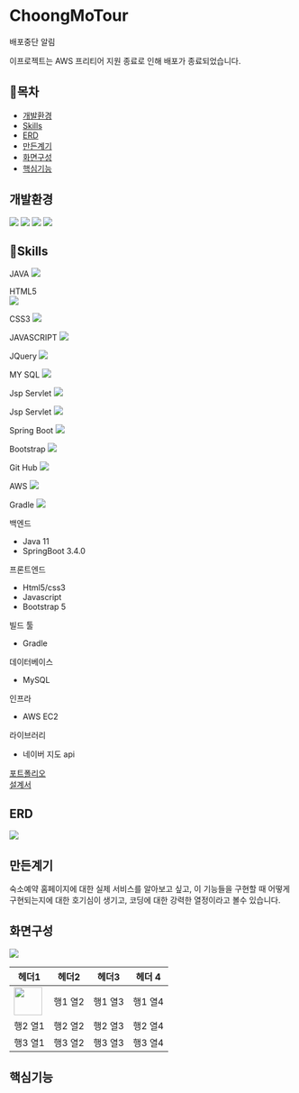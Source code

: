 # ChoongMoTour

배포중단 알림

이프로젝트는 AWS 프리티어 지원 종료로 인해 배포가 종료되었습니다.

## 📖목차
  * [개발환경](#개발환경) <br>
  * [Skills](#Skills)<br>
  * [ERD](#ERD)<br>
  * [만든계기](#만든계기)<br>
  * [화면구성](#화면구성)<br>
  * [핵심기능](#핵심기능)<br>

## 개발환경
<div class="d-flex">
 <img src="https://img.shields.io/badge/Spring-6DB33F?style=flat-square&logo=Spring&logoColor=black"/>
 <img src="https://img.shields.io/badge/MySQL-4479A1?style=flat-square&logo=MySQL&logoColor=white"/>
 <img src="https://img.shields.io/badge/sourcetree-0052CC?style=flat-square&logo=sourcetree&logoColor=black"/>
 <img src="https://img.shields.io/badge/intellijidea-000000?style=flat-square&logo=intellijidea&logoColor=white"/> 
</div>

## 💪Skills
 JAVA
 <img src="https://img.shields.io/badge/JAVA-4479A1?style=flat-square&logo=JAVA&logoColor=white"/>
  
 HTML5  
<img src="https://img.shields.io/badge/HTML5-E34F26?style=flat-square&logo=HTML5&logoColor=white"/>
 
 CSS3
 <img src="https://img.shields.io/badge/CSS3-1572B6?style=flat-square&logo=CSS3&logoColor=white"/>
  
JAVASCRIPT 
<img src="https://img.shields.io/badge/JavaScript-F7DF1E?style=flat-square&logo=JavaScript&logoColor=white"/>
  
JQuery
<img src="https://img.shields.io/badge/jQuery-0769AD?style=flat-square&logo=jQuery&logoColor=white"/>
  
MY SQL
<img src="https://img.shields.io/badge/MySQL-4479A1?style=flat-square&logo=MySQL&logoColor=white"/>
  
Jsp Servlet
<img src="https://img.shields.io/badge/JSP Servlet-232F3E?style=flat-square&logo=JSP Servlet&logoColor=white"/>
  
Jsp Servlet
<img src="https://img.shields.io/badge/JSP Servlet-232F3E?style=flat-square&logo=JSP Servlet&logoColor=white"/>
   
Spring Boot
<img src="https://img.shields.io/badge/Spring Boot-6DB33F?style=flat-square&logo=Spring Boot&logoColor=white"/>
  
Bootstrap
<img src="https://img.shields.io/badge/Bootstrap-7952B3?style=flat-square&logo=Bootstrap&logoColor=white"/>

Git Hub
<img src="https://img.shields.io/badge/GitHub-181717?style=flat-square&logo=GitHub&logoColor=white"/>
  
AWS
<img src="https://img.shields.io/badge/aws-232F3E?style=flat-square&logo=amazonwebservices&logoColor=white"/>

Gradle
<img src="https://img.shields.io/badge/Gradle-02303A?style=flat-square&logo=Gradle&logoColor=white"/>

백엔드
* Java 11
* SpringBoot 3.4.0

프론트엔드
* Html5/css3
* Javascript
* Bootstrap 5

빌드 툴
* Gradle

데이터베이스
* MySQL

인프라
* AWS EC2

라이브러리
* 네이버 지도 api 

<a href="https://www.miricanvas.com/v/118g5f1">포트폴리오</a><br>
<a href="https://docs.google.com/spreadsheets/d/1ulS-dG7vU--vupX4izbBoyuIOq97HsWBosX10JA7HQY/edit?gid=0#gid=0">설계서</a>

## ERD
<img src="https://img1.daumcdn.net/thumb/R1280x0/?scode=mtistory2&fname=https%3A%2F%2Fblog.kakaocdn.net%2Fdn%2Frb1rh%2FbtsKYZ1T2yP%2FPU04qbTXg4AZEjVe2FUcoK%2Fimg.png"/>

## 만든계기
숙소예약 홈페이지에 대한 실제 서비스를 알아보고 싶고, 이 기능들을 구현할 때 어떻게 구현되는지에 대한 호기심이 생기고, 코딩에 대한 강력한 열정이라고 볼수 있습니다.

## 화면구성
<img src="https://img1.daumcdn.net/thumb/R1280x0/?scode=mtistory2&fname=https%3A%2F%2Fblog.kakaocdn.net%2Fdn%2FbCOBAp%2FbtsnjbeuWCp%2Fewmvs6ohpsUkmgESBy0Qx1%2Fimg.png"/>

| 헤더1 | 헤더2 | 헤더3 | 헤더 4 |
| ----------------------- | ----------------------- | ----------------------- | ----------------------- |
|<img src="https://img1.daumcdn.net/thumb/R1280x0/?scode=mtistory2&fname=https%3A%2F%2Fblog.kakaocdn.net%2Fdn%2FbZv3hC%2FbtsKZc2cI1e%2FS6Msb9mo3EakWobiavJBi1%2Fimg.png" width="50px" height="50px"/>| 행1 열2 | 행1 열3 | 행1 열4 |
| 행2 열1 | 행2 열2 | 행2 열3 | 행2 열4 |
| 행3 열1 | 행3 열2 | 행3 열3 | 행3 열4 |
## 핵심기능

